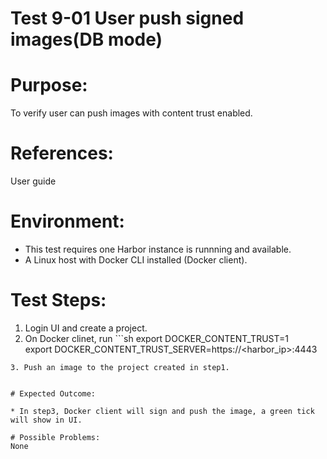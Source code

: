 Test 9-01 User push signed images(DB mode)
=======

# Purpose:

To verify user can push images with content trust enabled.

# References:
User guide

# Environment:

* This test requires one Harbor instance is runnning and available.  
* A Linux host with Docker CLI installed (Docker client).  

# Test Steps:

1. Login UI and create a project.  
2. On Docker clinet, 
run ```sh
export DOCKER_CONTENT_TRUST=1   
export DOCKER_CONTENT_TRUST_SERVER=https://<harbor_ip>:4443   
``` and login Harbor.  
3. Push an image to the project created in step1.  


# Expected Outcome:

* In step3, Docker client will sign and push the image, a green tick will show in UI.  

# Possible Problems:
None
